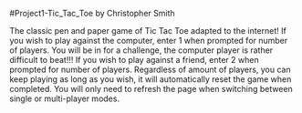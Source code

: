 #Project1-Tic_Tac_Toe
by Christopher Smith

The classic pen and paper game of Tic Tac Toe adapted to the internet!
If you wish to play against the computer, enter 1 when prompted for number of players.
You will be in for a challenge, the computer player is rather difficult to beat!!!
If you wish to play against a friend, enter 2 when prompted for number of players.
Regardless of amount of players, you can keep playing as long as you wish, it will automatically reset the game when completed.
You will only need to refresh the page when switching between single or multi-player modes.
